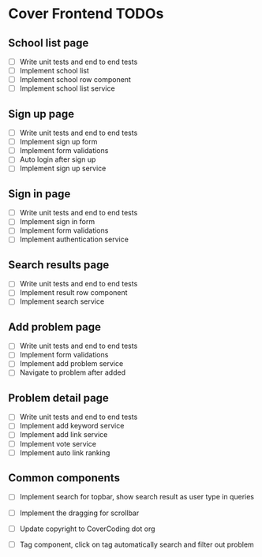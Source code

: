 Cover Frontend TODOs
===
School list page
---
 - [ ] Write unit tests and end to end tests
 - [ ] Implement school list
 - [ ] Implement school row component
 - [ ] Implement school list service
 
Sign up page
---
 - [ ] Write unit tests and end to end tests
 - [ ] Implement sign up form
 - [ ] Implement form validations
 - [ ] Auto login after sign up
 - [ ] Implement sign up service

Sign in page
--
 - [ ] Write unit tests and end to end tests
 - [ ] Implement sign in form
 - [ ] Implement form validations
 - [ ] Implement authentication service

Search results page
---
 - [ ] Write unit tests and end to end tests
 - [ ] Implement result row component
 - [ ] Implement search service
 
Add problem page
---
 - [ ] Write unit tests and end to end tests
 - [ ] Implement form validations
 - [ ] Implement add problem service
 - [ ] Navigate to problem after added
 
Problem detail page
---
 - [ ] Write unit tests and end to end tests
 - [ ] Implement add keyword service
 - [ ] Implement add link service
 - [ ] Implement vote service
 - [ ] Implement auto link ranking 
 
Common components
---
 - [ ] Implement search for topbar, show search result as user type in queries
 - [ ] Implement the dragging for scrollbar
 - [ ] Update copyright to CoverCoding dot org
 - [ ] Tag component, click on tag automatically search and filter out problem
 
 
